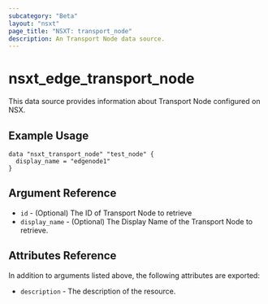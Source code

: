 ```yaml
---
subcategory: "Beta"
layout: "nsxt"
page_title: "NSXT: transport_node"
description: An Transport Node data source.
---
```


# nsxt_edge_transport_node

This data source provides information about Transport Node configured on NSX.

## Example Usage

```hcl
data "nsxt_transport_node" "test_node" {
  display_name = "edgenode1"
}
```

## Argument Reference

* `id` - (Optional) The ID of Transport Node to retrieve
* `display_name` - (Optional) The Display Name of the Transport Node to retrieve.

## Attributes Reference

In addition to arguments listed above, the following attributes are exported:

* `description` - The description of the resource.
